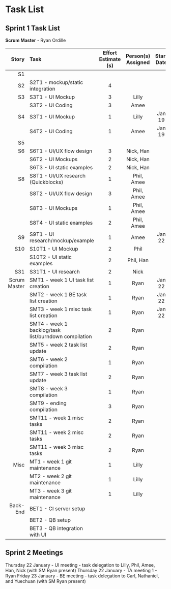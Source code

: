 # Task List
## Sprint 1 Task List

**Scrum Master** - Ryan Ordille

| Story        | Task             | Effort Estimate (s) | Person(s) Assigned | Start Date | End Date | Actual Effort |
| -----------: | :--------------- | :---------------------: | :----------------: | :--------: | :------: | :-----------: |
| S1           | | | | | | |
| S2           | S2T1 - mockup/static integration | 4 | | | | |
| S3           | S3T1 - UI Mockup | 3 | Lilly | | | |
|              | S3T2 - UI Coding | 3 | Amee | | | |
| S4           | S3T1 - UI Mockup | 1 | Lilly | Jan 19 | Jan 19 | 1  |
|              | S4T2 - UI Coding | 1 | Amee | Jan 19 | Jan 19 | 1  |
| S5           | | | | | | |
| S6           | S6T1 - UI/UX flow design | 3 | Nick, Han | | | |
|              | S6T2 - UI Mockups | 2 | Nick, Han | | | |
|              | S6T3 - UI static examples | 2 | Nick, Han | | | |
| S8           | S8T1 - UI/UX research (Quickblocks) | 1  | Phil, Amee | | | |
|              | S8T2 - UI/UX flow design | 3 | Phil, Amee | | | |
|              | S8T3 - UI Mockups | 1  | Phil, Amee | | | |
|              | S8T4 - UI static examples | 2 | Phil, Amee | | | |
| S9           | S9T1 - UI research/mockup/example | 1 | Amee | Jan 22 | | |
| S10          | S10T1 - UI Mockup | 2 | Phil | | | |
|              | S10T2 - UI static examples | 2 | Phil, Han | | | |
| S31          | S31T1 - UI research | 2 | Nick | | | |
| Scrum Master | SMT1 - week 1 UI task list creation | 1 | Ryan | Jan 22 | Jan 22 | 1  |
|              | SMT2 - week 1 BE task list creation | 1 | Ryan | Jan 22 | | |
|              | SMT3 - week 1 misc task list creation | 1 | Ryan | Jan 22 | | |
|              | SMT4 - week 1 backlog/task list/burndown compilation | 2 | Ryan | | | |
|              | SMT5 - week 2 task list update | 2 | Ryan | | | |
|              | SMT6 - week 2 compilation | 1 | Ryan | | | |
|              | SMT7 - week 3 task list update | 2 | Ryan | | | |
|              | SMT8 - week 3 compilation | 1 | Ryan | | | |
|              | SMT9 - ending compilation | 3 | Ryan | | | |
|              | SMT11 - week 1 misc tasks | 2 | Ryan | | | |
|              | SMT11 - week 2 misc tasks | 2 | Ryan | | | |
|              | SMT11 - week 3 misc tasks | 2 | Ryan | | | |
| Misc         | MT1 - week 1 git maintenance | 1 | Lilly | | | |
|              | MT2 - week 2 git maintenance | 1 | Lilly | | | |
|              | MT3 - week 3 git maintenance | 1 | Lilly | | | |
| Back-End     | BET1 - CI server setup | | | | | |
|              | BET2 - QB setup | | | | | |
|              | BET3 - QB integration with UI | | | | | |

## Sprint 2 Meetings

Thursday 22 January - UI meeting - task delegation to Lilly, Phil, Amee, Han, Nick (with SM Ryan present)
Thursday 22 January - TA meeting 1 - Ryan
Friday 23 January - BE meeting - task delegation to Carl, Nathaniel, and Yuechuan (with SM Ryan present)
